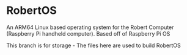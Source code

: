 # RobertOS
An ARM64 Linux based operating system for the Robert Computer (Raspberry Pi handheld computer). Based off of Raspberry Pi OS

This branch is for storage - The files here are used to build RobertOS
